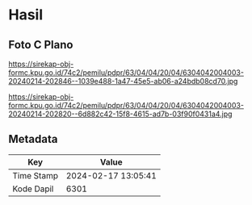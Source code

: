 # Hasil

## Foto C Plano

https://sirekap-obj-formc.kpu.go.id/74c2/pemilu/pdpr/63/04/04/20/04/6304042004003-20240214-202846--1039e488-1a47-45e5-ab06-a24bdb08cd70.jpg

https://sirekap-obj-formc.kpu.go.id/74c2/pemilu/pdpr/63/04/04/20/04/6304042004003-20240214-202820--6d882c42-15f8-4615-ad7b-03f90f0431a4.jpg


## Metadata

| Key        | Value               |
| ---------- | ------------------- |
| Time Stamp | 2024-02-17 13:05:41 |
| Kode Dapil | 6301                |



